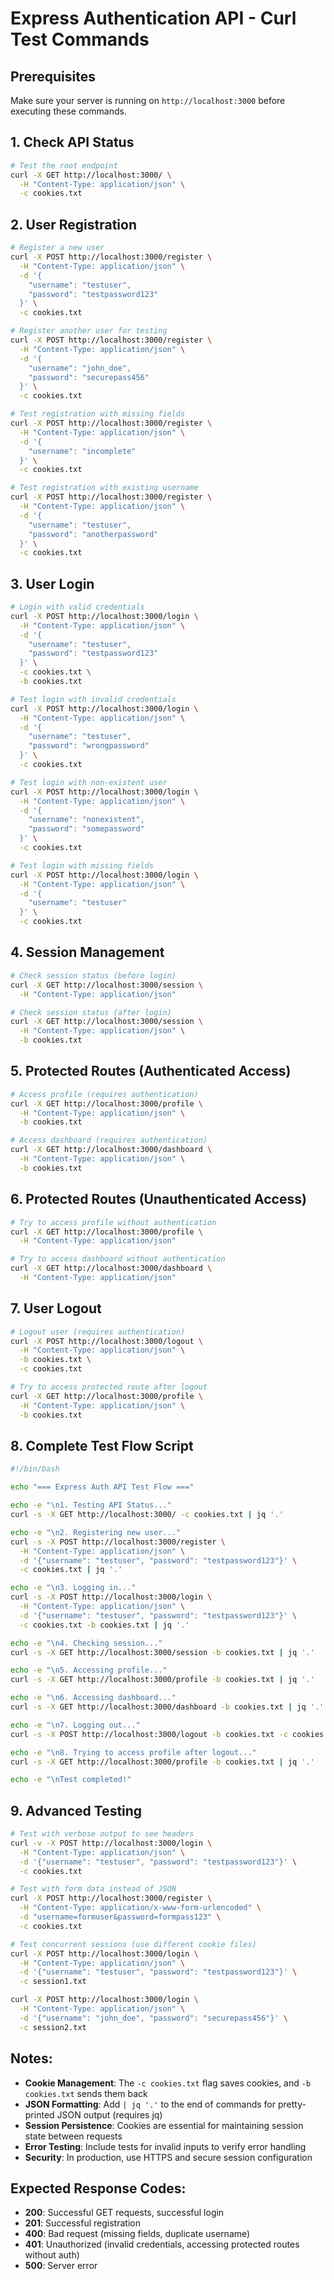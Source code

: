 # Express Authentication API - Curl Test Commands

## Prerequisites
Make sure your server is running on `http://localhost:3000` before executing these commands.

## 1. Check API Status
```bash
# Test the root endpoint
curl -X GET http://localhost:3000/ \
  -H "Content-Type: application/json" \
  -c cookies.txt
```

## 2. User Registration
```bash
# Register a new user
curl -X POST http://localhost:3000/register \
  -H "Content-Type: application/json" \
  -d '{
    "username": "testuser",
    "password": "testpassword123"
  }' \
  -c cookies.txt

# Register another user for testing
curl -X POST http://localhost:3000/register \
  -H "Content-Type: application/json" \
  -d '{
    "username": "john_doe",
    "password": "securepass456"
  }' \
  -c cookies.txt

# Test registration with missing fields
curl -X POST http://localhost:3000/register \
  -H "Content-Type: application/json" \
  -d '{
    "username": "incomplete"
  }' \
  -c cookies.txt

# Test registration with existing username
curl -X POST http://localhost:3000/register \
  -H "Content-Type: application/json" \
  -d '{
    "username": "testuser",
    "password": "anotherpassword"
  }' \
  -c cookies.txt
```

## 3. User Login
```bash
# Login with valid credentials
curl -X POST http://localhost:3000/login \
  -H "Content-Type: application/json" \
  -d '{
    "username": "testuser",
    "password": "testpassword123"
  }' \
  -c cookies.txt \
  -b cookies.txt

# Test login with invalid credentials
curl -X POST http://localhost:3000/login \
  -H "Content-Type: application/json" \
  -d '{
    "username": "testuser",
    "password": "wrongpassword"
  }' \
  -c cookies.txt

# Test login with non-existent user
curl -X POST http://localhost:3000/login \
  -H "Content-Type: application/json" \
  -d '{
    "username": "nonexistent",
    "password": "somepassword"
  }' \
  -c cookies.txt

# Test login with missing fields
curl -X POST http://localhost:3000/login \
  -H "Content-Type: application/json" \
  -d '{
    "username": "testuser"
  }' \
  -c cookies.txt
```

## 4. Session Management
```bash
# Check session status (before login)
curl -X GET http://localhost:3000/session \
  -H "Content-Type: application/json"

# Check session status (after login)
curl -X GET http://localhost:3000/session \
  -H "Content-Type: application/json" \
  -b cookies.txt
```

## 5. Protected Routes (Authenticated Access)
```bash
# Access profile (requires authentication)
curl -X GET http://localhost:3000/profile \
  -H "Content-Type: application/json" \
  -b cookies.txt

# Access dashboard (requires authentication)
curl -X GET http://localhost:3000/dashboard \
  -H "Content-Type: application/json" \
  -b cookies.txt
```

## 6. Protected Routes (Unauthenticated Access)
```bash
# Try to access profile without authentication
curl -X GET http://localhost:3000/profile \
  -H "Content-Type: application/json"

# Try to access dashboard without authentication
curl -X GET http://localhost:3000/dashboard \
  -H "Content-Type: application/json"
```

## 7. User Logout
```bash
# Logout user (requires authentication)
curl -X POST http://localhost:3000/logout \
  -H "Content-Type: application/json" \
  -b cookies.txt \
  -c cookies.txt

# Try to access protected route after logout
curl -X GET http://localhost:3000/profile \
  -H "Content-Type: application/json" \
  -b cookies.txt
```

## 8. Complete Test Flow Script
```bash
#!/bin/bash

echo "=== Express Auth API Test Flow ==="

echo -e "\n1. Testing API Status..."
curl -s -X GET http://localhost:3000/ -c cookies.txt | jq '.'

echo -e "\n2. Registering new user..."
curl -s -X POST http://localhost:3000/register \
  -H "Content-Type: application/json" \
  -d '{"username": "testuser", "password": "testpassword123"}' \
  -c cookies.txt | jq '.'

echo -e "\n3. Logging in..."
curl -s -X POST http://localhost:3000/login \
  -H "Content-Type: application/json" \
  -d '{"username": "testuser", "password": "testpassword123"}' \
  -c cookies.txt -b cookies.txt | jq '.'

echo -e "\n4. Checking session..."
curl -s -X GET http://localhost:3000/session -b cookies.txt | jq '.'

echo -e "\n5. Accessing profile..."
curl -s -X GET http://localhost:3000/profile -b cookies.txt | jq '.'

echo -e "\n6. Accessing dashboard..."
curl -s -X GET http://localhost:3000/dashboard -b cookies.txt | jq '.'

echo -e "\n7. Logging out..."
curl -s -X POST http://localhost:3000/logout -b cookies.txt -c cookies.txt | jq '.'

echo -e "\n8. Trying to access profile after logout..."
curl -s -X GET http://localhost:3000/profile -b cookies.txt | jq '.'

echo -e "\nTest completed!"
```

## 9. Advanced Testing
```bash
# Test with verbose output to see headers
curl -v -X POST http://localhost:3000/login \
  -H "Content-Type: application/json" \
  -d '{"username": "testuser", "password": "testpassword123"}' \
  -c cookies.txt

# Test with form data instead of JSON
curl -X POST http://localhost:3000/register \
  -H "Content-Type: application/x-www-form-urlencoded" \
  -d "username=formuser&password=formpass123" \
  -c cookies.txt

# Test concurrent sessions (use different cookie files)
curl -X POST http://localhost:3000/login \
  -H "Content-Type: application/json" \
  -d '{"username": "testuser", "password": "testpassword123"}' \
  -c session1.txt

curl -X POST http://localhost:3000/login \
  -H "Content-Type: application/json" \
  -d '{"username": "john_doe", "password": "securepass456"}' \
  -c session2.txt
```

## Notes:
- **Cookie Management**: The `-c cookies.txt` flag saves cookies, and `-b cookies.txt` sends them back
- **JSON Formatting**: Add `| jq '.'` to the end of commands for pretty-printed JSON output (requires jq)
- **Session Persistence**: Cookies are essential for maintaining session state between requests
- **Error Testing**: Include tests for invalid inputs to verify error handling
- **Security**: In production, use HTTPS and secure session configuration

## Expected Response Codes:
- **200**: Successful GET requests, successful login
- **201**: Successful registration
- **400**: Bad request (missing fields, duplicate username)
- **401**: Unauthorized (invalid credentials, accessing protected routes without auth)
- **500**: Server error